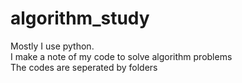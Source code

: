 # algorithm_study
Mostly I use python.  
I make a note of my code to solve algorithm problems  
The codes are seperated by folders
